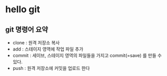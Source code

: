 # hello git
## git 명령어 요약
- clone : 원격 저장소 복사 
- add : 스테이지 영역에 작업 파일 추가
- commit : 세이브, 스테이지 영역의 파일들을 가지고 commit(=save) 를 만들 수 있다.
- push : 원격 저장소에 커밋을 업로드 한다
